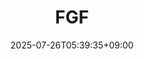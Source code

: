 ﻿---
title: "FGF"
date: 2025-07-26T05:39:35+09:00
lastmod: 2025-07-26T05:39:35+09:00
type: docs
sidebar:
  open: true
weight: 342
---
<div style="display:none">
  <meta property="article:published_time" content="2025-07-25T20:39:35Z" />
  <meta property="article:modified_time" content="2025-07-25T20:39:35Z" />
</div>

